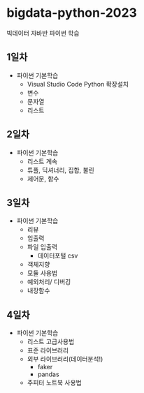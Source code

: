 # bigdata-python-2023
빅데이터 자바반 파이썬 학습

## 1일차
- 파이썬 기본학습
    - Visual Studio Code Python 확장설치
    - 변수
    - 문자열
    - 리스트

## 2일차 
- 파이썬 기본학습
    - 리스트 계속
    - 튜플, 딕셔너리, 집합, 불린
    - 제어문, 함수

## 3일차
- 파이썬 기본학습
    - 리뷰
    - 입출력
    - 파일 입출력
        - 데이터포털 csv
    - 객체지향
    - 모듈 사용법
    - 예외처리/ 디버깅
    - 내장함수

## 4일차
- 파이썬 기본학습
    - 리스트 고급사용법
    - 표준 라이브러리
    - 외부 라이브러리(데이터분석!)
        - faker
        - pandas
    - 주피터 노트북 사용법
    